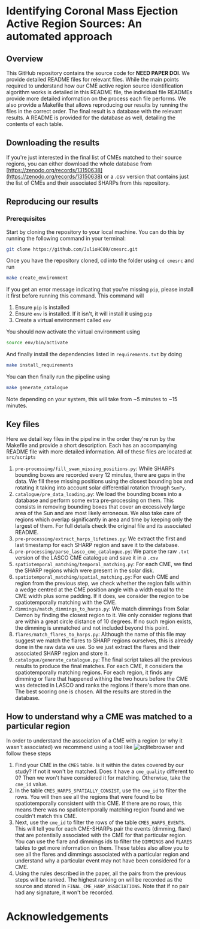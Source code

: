 # Identifying Coronal Mass Ejection Active Region Sources: An automated approach

## Overview

This GitHub repository contains the source code for **NEED PAPER DOI**. We provide detailed README files for relevant files. While the main points required to understand how our CME active region source identification algorithm works is detailed in this README file, the individual file READMEs provide more detailed information on the process each file performs. We also provide a Makefile that allows reproducing our results by running the files in the correct order. The final result is a database with the relevant results. A README is provided for the database as well, detailing the contents of each table.

## Downloading the results

If you're just interested in the final list of CMEs matched to their source regions, you can either download the whole database from [https://zenodo.org/records/13150638](https://zenodo.org/records/13150638) or a .csv version that contains just the list of CMEs and their associated SHARPs from this repository.

## Reproducing our results

### Prerequisites

Start by cloning the repository to your local machine. You can do this by running the following command in your terminal:

```bash
git clone https://github.com/JulioHC00/cmesrc.git
```

Once you have the repository cloned, cd into the folder using `cd cmesrc` and run

```bash
make create_environment
```

If you get an error message indicating that you're missing `pip`, please install it first before running this command. This command will

1. Ensure `pip` is installed
2. Ensure `env` is installed. If it isn't, it will install it using `pip`
3. Create a virtual environment called `env`

You should now activate the virtual environment using

```bash
source env/bin/activate
```

And finally install the dependencies listed in `requirements.txt` by doing

```bash
make install_requirements
```

You can then finally run the pipeline using

```bash
make generate_catalogue
```

Note depending on your system, this will take from ~5 minutes to ~15 minutes.

## Key files

Here we detail key files in the pipeline in the order they're run by the Makefile and provide a short description. Each has an accompanying README file with more detailed information. All of these files are located at `src/scripts`

1. `pre-processing/fill_swan_missing_positions.py`: While SHARPs bounding boxes are recorded every 12 minutes, there are gaps in the data. We fill these missing positions using the closest bounding box and rotating it taking into account solar differential rotation through `SunPy`.
2. `catalogue/pre_data_loading.py`: We load the bounding boxes into a database and perform some extra pre-processing on them. This consists in removing bounding boxes that cover an excessively large area of the Sun and are most likely erroneous. We also take care of regions which overlap significantly in area and time by keeping only the largest of them. For full details check the original file and its associated README.
3. `pre-processing/extract_harps_lifetimes.py`: We extract the first and last timestamp for each SHARP region and save it to the database.
4. `pre-processing/parse_lasco_cme_catalogue.py`: We parse the raw `.txt` version of the LASCO CME catalogue and save it in a `.csv`
5. `spatiotemporal_matching/temporal_matching.py`: For each CME, we find the SHARP regions which were present in the solar disk.
6. `spatiotemporal_matching/spatial_matching.py`: For each CME and region from the previous step, we check whether the region falls within a wedge centred at the CME position angle with a width equal to the CME width plus some padding. If it does, we consider the region to be spatiotemporally matching with the CME.
7. `dimmings/match_dimmings_to_harps.py`: We match dimmings from Solar Demon by finding the closest region to it. We only consider regions that are within a great circle distance of 10 degrees. If no such region exists, the dimming is unmatched and not included beyond this point.
8. `flares/match_flares_to_harps.py`: Although the name of this file may suggest we match the flares to SHARP regions ourselves, this is already done in the raw data we use. So we just extract the flares and their associated SHARP region and store it.
9. `catalogue/generate_catalogue.py`: The final script takes all the previous results to produce the final matches. For each CME, it considers the spatiotemporally matching regions. For each region, it finds any dimming or flare that happened withing the two hours before the CME was detected in LASCO and ranks the regions if there's more than one. The best scoring one is chosen. All the results are stored in the database.

## How to understand why a CME was matched to a particular region

In order to understand the association of a CME with a region (or why it wasn't associated) we recommend using a tool like ![sqlitebrowser](https://sqlitebrowser.org/) and follow these steps

1. Find your CME in the `CMES` table. Is it within the dates covered by our study? If not it won't be matched. Does it have a `cme_quality` different to 0? Then we won't have considered it for matching. Otherwise, take the `cme_id` value.
2. In the table `CMES_HARPS_SPATIALLY_CONSIST`, use the `cme_id` to filter the rows. You will then see all the regions that were found to be spatiotemporally consistent with this CME. If there are no rows, this means there was no spatiotemporally matching region found and we couldn't match this CME.
3. Next, use the `cme_id` to filter the rows of the table `CMES_HARPS_EVENTS`. This will tell you for each CME-SHARPs pair the events (dimming, flare) that are potentially associated with the CME for that particular region. You can use the flare and dimmings ids to filter the `DIMMINGS` and `FLARES` tables to get more information on them. These tables also allow you to see all the flares and dimmings associated with a particular region and understand why a particular event may not have been considered for a CME.
4. Using the rules described in the paper, all the pairs from the previous steps will be ranked. The highest ranking on will be recorded as the source and stored in `FINAL_CME_HARP_ASSOCIATIONS`. Note that if no pair had any signature, it won't be recorded.

# Acknowledgements
